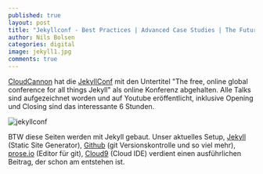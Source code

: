 ```yaml
---
published: true
layout: post
title: "Jekyllconf - Best Practices | Advanced Case Studies | The Future of Jekyll"
author: Nils Bolsen
categories: digital
image: jekyll1.jpg
comments: true
---
```


[CloudCannon](http://cloudcannon.com/) hat die [JekyllConf](http://jekyllconf.com/) mit den Untertitel "The free, online global conference for all things Jekyll" als online Konferenz abgehalten. Alle Talks sind aufgezeichnet worden und auf Youtube eröffentlicht, inklusive Opening und Closing sind das interessante 6 Stunden. 

![jekyllconf]({{site.baseurl}}/images/jekyll1.jpg)

BTW diese Seiten werden mit Jekyll gebaut. Unser aktuelles Setup, [Jekyll](http://jekyllrb.com/) (Static Site Generator), [Github](https://github.com/) (git Versionskontrolle und so viel mehr), [prose.io](http://prose.io/) (Editor für git), [Cloud9](https://c9.io/) (Cloud IDE) verdient einen ausführlichen Beitrag, der schon am entstehen ist.
